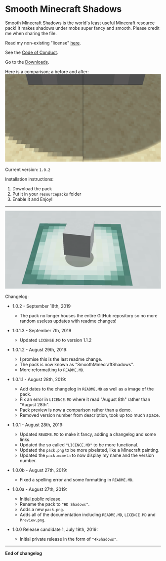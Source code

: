 # Smooth Minecraft Shadows

Smooth Minecraft Shadows is the world's least useful Minecraft resource pack! It makes shadows under mobs super fancy and smooth.
Please credit me when sharing the file.

Read my non-existing "license" [here](LICENSE.md).

See the [Code of Conduct](CODE_OF_CONDUCT.md).

Go to the [Downloads](https://github.com/TheThunderGuyS/SmoothMinecraftShadows/releases).

Here is a comparison; a before and after:
![oof the image didn't load](Comparison.png)

Current version: `1.0.2`

Installation instructions:
 1. Download the pack
 2. Put it in your `resourcepacks` folder
 3. Enable it and Enjoy!

**********
 ![](Preview.png)

Changelog:

- 1.0.2 - September 18th, 2019
  - The pack no longer houses the entire GitHub repository so no more random useless updates with readme changes!
  
- 1.0.1.3 - September 7th, 2019
  - Updated `LICENSE.MD` to version 1.1.2

- 1.0.1.2 - August 29th, 2019:
  - I promise this is the last readme change.
  - The pack is now known as "SmoothMinecraftShadows".
  - More reformatting to `README.MD`.

- 1.0.1.1 - August 28th, 2019:
  - Add dates to the changelog in `README.MD` as well as a image of the pack.
  - Fix an error in `LICENCE.MD` where it read "August 8th" rather than "August 28th".
  - Pack preview is now a comparison rather than a demo.
  - Removed version number from description, took up too much space.

- 1.0.1 - August 28th, 2019: 
  - Updated `README.MD` to make it fancy, adding a changelog and some links.
  - Updated the so called `"LICENCE.MD"` to be more functional.
  - Updated the `pack.png` to be more pixelated, like a Minecraft painting.
  - Updated the `pack.mcmeta` to now display my name and the version number.

- 1.0.0b - August 27th, 2019:
  - Fixed a spelling error and some formatting in `README.MD`.

- 1.0.0a - August 27th, 2019:
  - Initial *public* release.
  - Rename the pack to `"HD Shadows"`.
  - Adds a new `pack.png`.
  - Adds all of the documentation including `README.MD`, `LICENCE.MD` and `Preview.png`.

- 1.0.0 Release candidate 1, July 19th, 2019:
  - Initial private release in the form of `"4kShadows"`.
  
********************  
**End of changelog**
